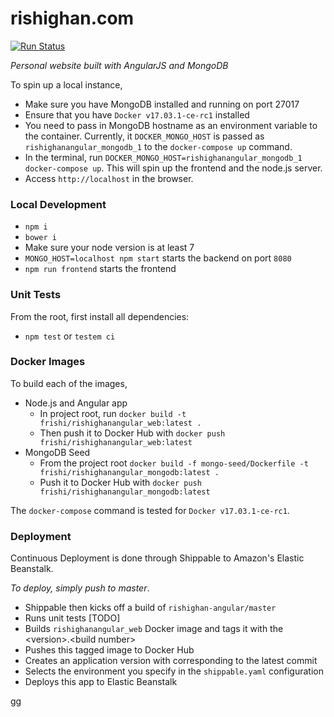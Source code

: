 # rishighan.com

[![Run Status](https://api.shippable.com/projects/5952dfb44bce2607003af5f0/badge?branch=master)](https://app.shippable.com/github/rishighan/rishighan-angular)

_Personal website built with AngularJS and MongoDB_

To spin up a local instance, 

+ Make sure you have MongoDB installed and running on port 27017
+ Ensure that you have `Docker v17.03.1-ce-rc1` installed
+ You need to pass in MongoDB hostname as an environment variable to the container. Currently, it `DOCKER_MONGO_HOST` is passed as `rishighanangular_mongodb_1` to the `docker-compose up` command. 
+ In the terminal, run `DOCKER_MONGO_HOST=rishighanangular_mongodb_1 docker-compose up`. This will spin up the frontend and the node.js server.
+ Access `http://localhost` in the browser.

### Local Development
+ `npm i`
+ `bower i`
+ Make sure your node version is at least 7
+ `MONGO_HOST=localhost npm start` starts the backend on port `8080`
+ `npm run frontend` starts the frontend

### Unit Tests

From the root, first install all dependencies:

+ `npm test` or `testem ci`

### Docker Images

To build each of the images, 
+ Node.js and Angular app
  + In project root, run `docker build -t frishi/rishighanangular_web:latest .`
  + Then push it to Docker Hub with `docker push frishi/rishighanangular_web:latest`
+ MongoDB Seed
  + From the project root `docker build -f mongo-seed/Dockerfile -t frishi/rishighanangular_mongodb:latest .`
  + Push it to Docker Hub with `docker push frishi/rishighanangular_mongodb:latest`

The `docker-compose` command is tested for `Docker v17.03.1-ce-rc1`.

### Deployment

Continuous Deployment is done through Shippable to Amazon's Elastic Beanstalk.

_To deploy, simply push to master_.

+ Shippable then kicks off a build of `rishighan-angular/master`
+ Runs unit tests [TODO]
+ Builds `rishighanangular_web` Docker image and tags it with the \<version>.\<build number>
+ Pushes this tagged image to Docker Hub
+ Creates an application version with corresponding to the latest commit
+ Selects the environment you specify in the `shippable.yaml` configuration
+ Deploys this app to Elastic Beanstalk

gg